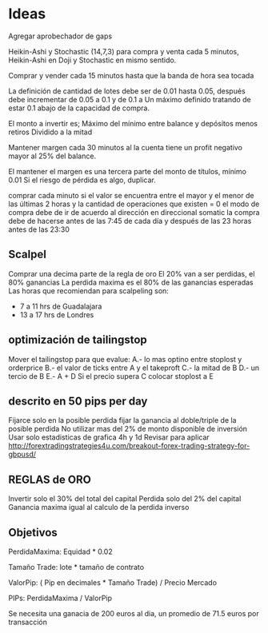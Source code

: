 # Ideas

Agregar aprobechador de gaps

Heikin-Ashi y Stochastic (14,7,3) para compra y venta cada 5 minutos, Heikin-Ashi en Doji y Stochastic en mismo sentido.

Comprar y vender cada 15 minutos hasta que la banda de hora sea tocada

La definición de cantidad de lotes debe ser de 0.01 hasta 0.05, después debe incrementar de 0.05 a 0.1 y de 0.1 a Un máximo definido tratando de estar 0.1 abajo de la capacidad de compra.

El monto a invertir es;
Máximo del mínimo entre balance y depósitos menos retiros
Dividido a la mitad

Mantener margen cada 30 minutos al la cuenta tiene un profit negativo mayor al 25% del balance.

El mantener el margen es una tercera parte del monto de títulos, mínimo 0.01 Si el riesgo de pérdida es algo, duplicar.

comprar cada minuto si el valor se encuentra entre el mayor y el menor de las últimas 2 horas y la cantidad de operaciones que existen = 0
el modo de compra debe de ir de acuerdo al dirección en direccional somatic
la compra debe de hacerse antes de las 7:45 de cada día y después de las 23 horas antes de las 23:30

## Scalpel

Comprar una decima parte de la regla de oro
El 20% van a ser perdidas, el 80% ganancias
La perdida maxima es el 80% de las ganancias esperadas
Las horas que recomiendan para scalpeling son:

* 7 a 11 hrs de Guadalajara
* 13 a 17 hrs de Londres

## optimización de tailingstop

Mover el tailingstop para que evalue:
A.- lo mas optino entre stoplost y orderprice
B.- el valor de ticks entre A y el takeproft
C.- la mitad de B
D.- un tercio de B
E.- A + D
Si el precio supera C colocar stoplost a E

## descrito en 50 pips per day

Fijarce solo en la posible perdida
fijar la ganancia al doble/triple de la posible perdida
No utilizar mas del 2% de monto disponible de inversión
Usar solo estadisticas de grafica 4h y 1d
Revisar para aplicar http://forextradingstrategies4u.com/breakout-forex-trading-strategy-for-gbpusd/


## REGLAS de ORO

Invertir solo el 30% del total del capital
Perdida solo del 2% del capital
Ganancia maxima igual al calculo de la perdida inverso

## Objetivos

PerdidaMaxima: Equidad * 0.02

Tamaño Trade: lote * tamaño de contrato

ValorPip: ( Pip en decimales * Tamaño Trade) / Precio Mercado

PIPs: PerdidaMaxima / ValorPip

Se necesita una ganacia de 200 euros al dia, un promedio de 71.5 euros por transacción
